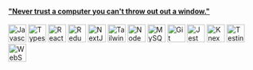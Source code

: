 #### ["Never trust a computer you can't throw out out a window."](https://www.mynameispat.com/)



<p align="left">
  <a href="https://developer.mozilla.org/en-US/docs/Web/JavaScript" target="_blank" rel="noreferrer"><img src="https://cdn.svgporn.com/logos/javascript.svg" width="36" height="36" alt="Javascript" /></a>
  <a href="https://www.typescriptlang.org/" target="_blank" rel="noreferrer"><img src="https://cdn.svgporn.com/logos/typescript-icon.svg" width="36" height="36" alt="Typescript" /></a>
  <a href="https://reactjs.org/" target="_blank" rel="noreferrer"><img src="https://cdn.svgporn.com/logos/react.svg" width="36" height="36" alt="React" /></a>
  <a href="https://redux.js.org" target="_blank" rel="noreferrer"><img src="https://cdn.svgporn.com/logos/redux.svg" width="36" height="36" alt="Redux" /></a>
  <a href="https://nextjs.org/docs" target="_blank" rel="noreferrer"><img src="https://cdn.svgporn.com/logos/nextjs-icon.svg" width="36" height="36" alt="NextJs" /></a>
  <a href="https://tailwindcss.com/" target="_blank" rel="noreferrer"><img src="https://cdn.svgporn.com/logos/tailwindcss-icon.svg" width="36" height="36" alt="TailwindCSS" /></a>
  <a href="https://nodejs.org/en/" target="_blank" rel="noreferrer"><img src="https://cdn.svgporn.com/logos/nodejs-icon.svg" width="36" height="36" alt="NodeJS" /></a>
  <a href="https://www.mysql.com/" target="_blank" rel="noreferrer"><img src="https://cdn.svgporn.com/logos/mysql-icon.svg" width="36" height="36" alt="MySQL" /></a>
  <a href="https://git-scm.com" target="_blank" rel="noreferrer"><img src="https://cdn.svgporn.com/logos/git-icon.svg" width="36" height="36" alt="Git" /></a>
  <a href="https://jestjs.io" target="_blank" rel="noreferrer"><img src="https://cdn.svgporn.com/logos/jest.svg" width="36" height="36" alt="Jest" /></a>
  <a href="https://knexjs.org" target="_blank" rel="noreferrer"><img src="https://cdn.svgporn.com/logos/knex.svg" width="36" height="36" alt="Knex" /></a>
  <a href="https://testing-library.com" target="_blank" rel="noreferrer"><img src="https://cdn.svgporn.com/logos/testing-library.svg" width="36" height="36" alt="Testing Library" /></a>
  <a href="https://websockets.spec.whatwg.org" target="_blank" rel="noreferrer"><img src="https://cdn.svgporn.com/logos/websocket.svg" width="36" height="36" alt="WebSockets" /></a>
</p>
